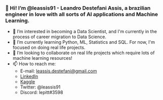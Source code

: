 ### 👋 Hi! I’m @leassis91 - Leandro Destefani Assis, a brazilian engineer in love with all sorts of AI applications and Machine Learning.
- 👀 I’m interested in becoming a Data Scientist, and I'm currently in the process of career migration to Data Science.
- 🌱 I’m currently learning Python, ML, Statistics and SQL. For now, I'm focused on doing real life projects.
- 💞️ I’m looking to collaborate on real life projects which require lots of machine learning resources!
- 📫 How to reach me:
    * E-mail: leassis.destefani@gmail.com
    * [LinkedIn](https://www.linkedin.com/in/leandrodestefani/)
    * [Kaggle](https://www.kaggle.com/leandrodestefani)
    * Twitter: @leassis91
    * Discord: lepitt#3598
    
<!---
leassis91/leassis91 is a ✨ special ✨ repository because its `README.md` (this file) appears on your GitHub profile.
You can click the Preview link to take a look at your changes.
--->
